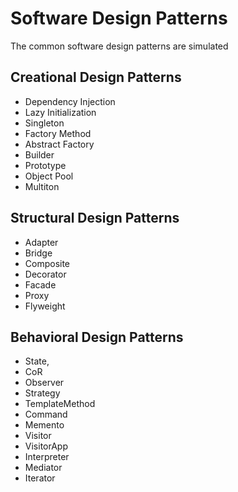 # Software Design Patterns
The common software design patterns are simulated

## Creational Design Patterns
* Dependency Injection
* Lazy Initialization
* Singleton
* Factory Method
* Abstract Factory
* Builder
* Prototype
* Object Pool
* Multiton

## Structural Design Patterns
* Adapter
* Bridge
* Composite
* Decorator
* Facade
* Proxy
* Flyweight

## Behavioral Design Patterns
* State,
* CoR
* Observer
* Strategy
* TemplateMethod
* Command
* Memento
* Visitor
* VisitorApp
* Interpreter
* Mediator
* Iterator

